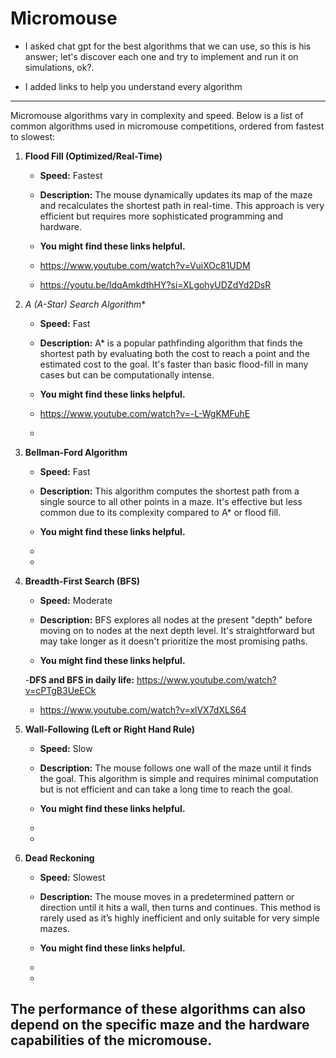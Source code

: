 # Micromouse 

- I asked chat gpt for the best algorithms that we can use, so this is his answer; let's discover each one and try to implement and run it on simulations, ok?.

- I added links to help you understand every algorithm
-------------------------------------------------------------------------------------------------------------------------------------------------
Micromouse algorithms vary in complexity and speed. Below is a list of common algorithms used in micromouse competitions, ordered from fastest to slowest:

1. **Flood Fill (Optimized/Real-Time)**
   - **Speed:** Fastest
   - **Description:** The mouse dynamically updates its map of the maze and recalculates the shortest path in real-time. This approach is very efficient but requires more sophisticated programming and hardware.
   
   - **You might find these links helpful.**
   - https://www.youtube.com/watch?v=VuiXOc81UDM
   - https://youtu.be/ldqAmkdthHY?si=XLgohyUDZdYd2DsR

   
2. **A* (A-Star) Search Algorithm**
   - **Speed:** Fast
   - **Description:** A* is a popular pathfinding algorithm that finds the shortest path by evaluating both the cost to reach a point and the estimated cost to the goal. It's faster than basic flood-fill in many cases but can be computationally intense.

 
   - **You might find these links helpful.**
   - https://www.youtube.com/watch?v=-L-WgKMFuhE
   -





3. **Bellman-Ford Algorithm**
   - **Speed:** Fast
   - **Description:** This algorithm computes the shortest path from a single source to all other points in a maze. It's effective but less common due to its complexity compared to A* or flood fill.
  
   - **You might find these links helpful.**
   - 
   -



4. **Breadth-First Search (BFS)**
   - **Speed:** Moderate
   - **Description:** BFS explores all nodes at the present "depth" before moving on to nodes at the next depth level. It's straightforward but may take longer as it doesn't prioritize the most promising paths.

   - **You might find these links helpful.**
   
   -**DFS and BFS in daily life:** https://www.youtube.com/watch?v=cPTgB3UeECk
   - https://www.youtube.com/watch?v=xlVX7dXLS64



5. **Wall-Following (Left or Right Hand Rule)**
   - **Speed:** Slow
   - **Description:** The mouse follows one wall of the maze until it finds the goal. This algorithm is simple and requires minimal computation but is not efficient and can take a long time to reach the goal.
  
   - **You might find these links helpful.**
   - 
   -


6. **Dead Reckoning**
   - **Speed:** Slowest
   - **Description:** The mouse moves in a predetermined pattern or direction until it hits a wall, then turns and continues. This method is rarely used as it’s highly inefficient and only suitable for very simple mazes.
     
   - **You might find these links helpful.**
   - 
   -


The performance of these algorithms can also depend on the specific maze and the hardware capabilities of the micromouse.
----------------------------------------------------------------------------------------------------------------------------------------------
